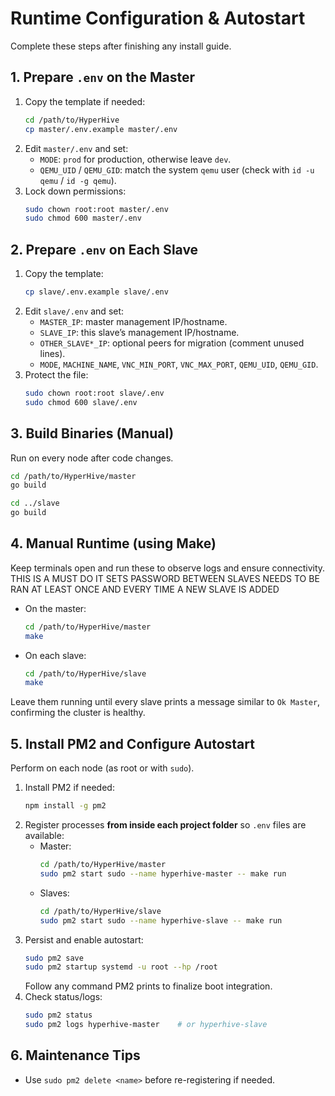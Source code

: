 # Runtime Configuration & Autostart
Complete these steps after finishing any install guide.

## 1. Prepare `.env` on the Master
1. Copy the template if needed:
   ```bash
   cd /path/to/HyperHive
   cp master/.env.example master/.env
   ```
2. Edit `master/.env` and set:
   - `MODE`: `prod` for production, otherwise leave `dev`.
   - `QEMU_UID` / `QEMU_GID`: match the system `qemu` user (check with `id -u qemu` / `id -g qemu`).
3. Lock down permissions:
   ```bash
   sudo chown root:root master/.env
   sudo chmod 600 master/.env
   ```

## 2. Prepare `.env` on Each Slave
1. Copy the template:
   ```bash
   cp slave/.env.example slave/.env
   ```
2. Edit `slave/.env` and set:
   - `MASTER_IP`: master management IP/hostname.
   - `SLAVE_IP`: this slave’s management IP/hostname.
   - `OTHER_SLAVE*_IP`: optional peers for migration (comment unused lines).
   - `MODE`, `MACHINE_NAME`, `VNC_MIN_PORT`, `VNC_MAX_PORT`, `QEMU_UID`, `QEMU_GID`.
3. Protect the file:
   ```bash
   sudo chown root:root slave/.env
   sudo chmod 600 slave/.env
   ```

## 3. Build Binaries (Manual)
Run on every node after code changes.
```bash
cd /path/to/HyperHive/master
go build

cd ../slave
go build
```

## 4. Manual Runtime (using Make)
Keep terminals open and run these to observe logs and ensure connectivity.
THIS IS A MUST DO IT SETS PASSWORD BETWEEN SLAVES NEEDS TO BE RAN AT LEAST ONCE AND EVERY TIME A NEW SLAVE IS ADDED
- On the master:
  ```bash
  cd /path/to/HyperHive/master
  make
  ```
- On each slave:
  ```bash
  cd /path/to/HyperHive/slave
  make
  ```
Leave them running until every slave prints a message similar to `Ok Master`, confirming the cluster is healthy.

## 5. Install PM2 and Configure Autostart
Perform on each node (as root or with `sudo`).
1. Install PM2 if needed:
   ```bash
   npm install -g pm2
   ```
2. Register processes **from inside each project folder** so `.env` files are available:
   - Master:
     ```bash
     cd /path/to/HyperHive/master
     sudo pm2 start sudo --name hyperhive-master -- make run
     ```
   - Slaves:
     ```bash
     cd /path/to/HyperHive/slave
     sudo pm2 start sudo --name hyperhive-slave -- make run
     ```
3. Persist and enable autostart:
   ```bash
   sudo pm2 save
   sudo pm2 startup systemd -u root --hp /root
   ```
   Follow any command PM2 prints to finalize boot integration.
4. Check status/logs:
   ```bash
   sudo pm2 status
   sudo pm2 logs hyperhive-master    # or hyperhive-slave
   ```

## 6. Maintenance Tips
- Use `sudo pm2 delete <name>` before re-registering if needed.
